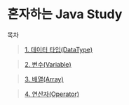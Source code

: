 혼자하는 Java Study
===
목차

> [1. 데이터 타입(DataType)](https://github.com/chae-lyn/java-study-lyn/tree/study/1.DataType)

> [2. 변수(Variable)](https://github.com/chae-lyn/java-study-lyn/tree/study/2.Variable)

> [3. 배열(Array)](https://github.com/chae-lyn/java-study-lyn/tree/study/3.Array)

> [4. 연산자(Operator)](https://github.com/chae-lyn/java-study-lyn/tree/study/4.Operator)
